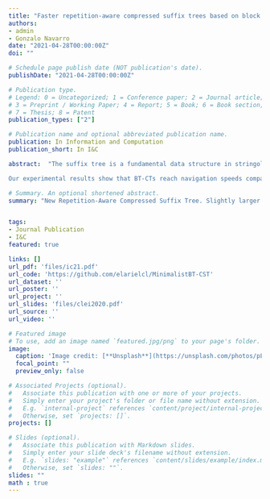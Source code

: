 ```yaml
---
title: "Faster repetition-aware compressed suffix trees based on block trees"
authors:
- admin
- Gonzalo Navarro
date: "2021-04-28T00:00:00Z"
doi: ""

# Schedule page publish date (NOT publication's date).
publishDate: "2021-04-28T00:00:00Z"

# Publication type.
# Legend: 0 = Uncategorized; 1 = Conference paper; 2 = Journal article;
# 3 = Preprint / Working Paper; 4 = Report; 5 = Book; 6 = Book section;
# 7 = Thesis; 8 = Patent
publication_types: ["2"]

# Publication name and optional abbreviated publication name.
publication: In Information and Computation
publication_short: In I&C

abstract:  "The suffix tree is a fundamental data structure in stringology, but its space usage, though linear, is an important problem in applications like Bioinformatics. We design and implement a new compressed suffix tree (CST) targeted to highly repetitive texts, such as large genomic collections of the same species. Our first contribution is to enhance the Block Tree, a data structure that captures the repetitiveness of its input sequence, to represent the topology of trees with large repeated subtrees. Our so-called Block-Tree Compressed Topology (BT-CT) data structure augments the Block Tree nodes with data that speeds up tree navigation. Our Block-Tree CST (BT-CST), in turn, uses the BT-CT to compress the topology of the suffix tree, and also replaces the sampling of the suffix array and its inverse with grammar- and/or Block-Tree-based representations of those arrays.

Our experimental results show that BT-CTs reach navigation speeds comparable to compact tree representations that are insensitive to repetitiveness, while using 2–10 times less space on the topologies of the suffix trees of repetitive collections. Our BT-CST is slightly larger than previous repetition-aware suffix trees based on grammar-compressed topologies, but outperforms them in time, often by orders of magnitude."

# Summary. An optional shortened abstract.
summary: "New Repetition-Aware Compressed Suffix Tree. Slightly larger than state-of-the-art, but outperforms them in time, often by orders of magnitude."


tags:
- Journal Publication
- I&C
featured: true

links: []
url_pdf: 'files/ic21.pdf'
url_code: 'https://github.com/elarielcl/MinimalistBT-CST'
url_dataset: ''
url_poster: ''
url_project: ''
url_slides: 'files/clei2020.pdf'
url_source: ''
url_video: ''

# Featured image
# To use, add an image named `featured.jpg/png` to your page's folder.
image:
  caption: 'Image credit: [**Unsplash**](https://unsplash.com/photos/pLCdAaMFLTE)'
  focal_point: ""
  preview_only: false

# Associated Projects (optional).
#   Associate this publication with one or more of your projects.
#   Simply enter your project's folder or file name without extension.
#   E.g. `internal-project` references `content/project/internal-project/index.md`.
#   Otherwise, set `projects: []`.
projects: []

# Slides (optional).
#   Associate this publication with Markdown slides.
#   Simply enter your slide deck's filename without extension.
#   E.g. `slides: "example"` references `content/slides/example/index.md`.
#   Otherwise, set `slides: ""`.
slides: ""
math : true
---
```

